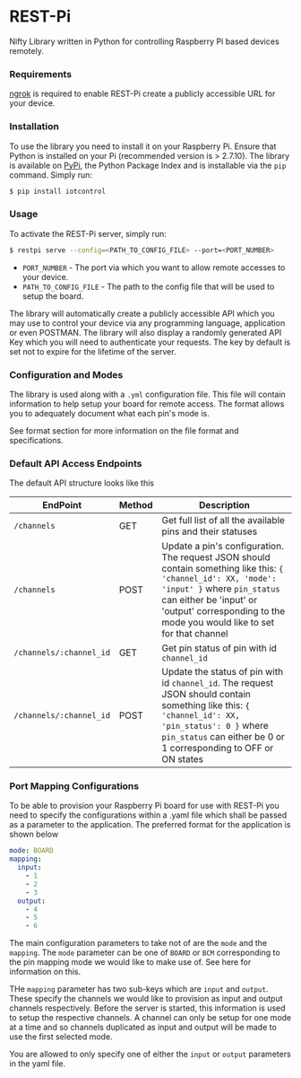 # REST-Pi
Nifty Library written in Python for controlling Raspberry Pi based devices remotely.

### Requirements
[ngrok](https://ngrok.com/) is required to enable REST-Pi create a publicly accessible URL for your device.

### Installation
To use the library you need to install it on your Raspberry Pi. Ensure that Python is installed on your Pi (recommended version is > 2.7.10). The library is available on [PyPi](https://pypi.python.org/pypi), the Python Package Index and is installable via the `pip` command. Simply run:
```sh
$ pip install iotcontrol
```
### Usage
To activate the REST-Pi server, simply run:
```sh
$ restpi serve --config=<PATH_TO_CONFIG_FILE> --port=<PORT_NUMBER>
```
- `PORT_NUMBER` - The port via which you want to allow remote accesses to your device.
- `PATH_TO_CONFIG_FILE` - The path to the config file that will be used to setup the board.

The library will automatically create a publicly accessible API which you may use to control your device via any programming language, application or even POSTMAN. The library will also display a randomly generated API Key which you will need to authenticate your requests. The key by default is set not to expire for the lifetime of the server.

### Configuration and Modes
The library is used along with a `.yml` configuration file. This file will contain information to help setup your board for remote access. The format allows you to adequately document what each pin's mode is.

See format section for more information on the file format and specifications.

### Default API Access Endpoints
The default API structure looks like this

| EndPoint  | Method | Description |
| ------------- | ------------- | ------------- |
| `/channels`  | GET  | Get full list of all the available pins and their statuses |
| `/channels`  | POST  | Update a pin's configuration. The request JSON should contain something like this: `{ 'channel_id': XX, 'mode': 'input' }` where `pin_status` can either be 'input' or 'output' corresponding to the mode you would like to set for that channel |
| `/channels/:channel_id`  | GET  | Get pin status of pin with id `channel_id` |
| `/channels/:channel_id`  | POST  | Update the status of pin with id `channel_id`. The request JSON should contain something like this: `{ 'channel_id': XX, 'pin_status': 0 }` where `pin_status` can either be 0 or 1 corresponding to OFF or ON states |

### Port Mapping Configurations
To be able to provision your Raspberry Pi board for use with REST-Pi you need to specify the configurations within a .yaml file which shall be passed as a parameter to the application. The preferred format for the application is shown below
```yaml
mode: BOARD
mapping:
  input:
    - 1
    - 2
    - 3
  output:
    - 4
    - 5
    - 6
```
The main configuration parameters to take not of are the `mode` and the `mapping`. The `mode` parameter can be one of `BOARD` or `BCM` corresponding to the pin mapping mode we would like to make use of. See here for information on this.

THe `mapping` parameter has two sub-keys which are `input` and `output`. These specify the channels we would like to provision as input and output channels respectively. Before the server is started, this information is used to setup the respective channels. A channel can only be setup for one mode at a time and so channels duplicated as input and output will be made to use the first selected mode.

You are allowed to only specify one of either the `input` or `output` parameters in the yaml file.

